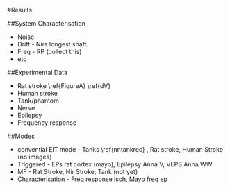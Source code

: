 #Results

##System Characterisation
* Noise
* Drift - Nirs longest shaft. 
* Freq - RP (collect this)
* etc

##Experimental Data
* Rat stroke \ref{FigureA} \ref{dV}
* Human stroke
* Tank/phantom
* Nerve
* Epilepsy
* Frequency response


##Modes 
* convential EIT mode - Tanks \ref{nntankrec} , Rat stroke, Human Stroke (no images)
* Triggered - EPs rat cortex (mayo), Epilepsy Anna V, VEPS Anna WW
* MF - Rat Stroke, Nir Stroke, Tank (not yet)
* Characterisation - Freq response isch, Mayo freq ep